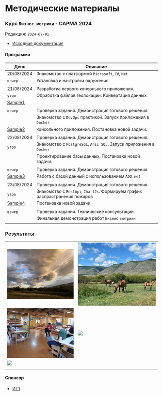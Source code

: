 # Методические материалы
### Курс `Бизнес метрики` - САРМА 2024

Редакция: `2024-07-01`

- [Исходная документация](Docs)

#### Программа

| День                | Описание                                                       |
|---------------------|----------------------------------------------------------------|
| 20/08/2024          | Знакомство с платформой `Microsoft`, `C#`, `Net`               |
| `вечер`             | Установка и настройка окружения.                               |
| | |
| 21/08/2024          | Разработка первого консольного приложения.                     |
| `утро`              | Обработка файлов геолокации. Конвертация данных.               |
|[Sample1](Sample1)   |                                                                |
| | |
| `вечер`             | Проверка задания. Демонстрация готового решения.                |
|                     | Знакомство с `DevOps` практикой. Запуск приложения в `Docker`   |
|[Sample2](Sample2)   | консольного приложения. Постановка новой задачи.                |
| | |
| 22/08/2024          | Проверка задания. Демонстрация готового решения.                |
| `утро`              | Знакомство с `PostgreSQL`, `Ansi SQL`. Запуск приложения в `Docker` |
|                     | Проектирование базы данных. Постановка новой задачи.            |
| | | 
| `вечер`             | Проверка задания. Демонстрация готового решения.                |
|[Sample3](Sample3)   | Работа с базой данный с использованием `ADO.net`                |
| | |                                  
| 23/08/2024          | Проверка задания. Демонстрация готового решения.                 |
| `утро`              | Знакомство с `RestApi`, `ChartJs`. Формируем график распрастранения пожаров  |
[Sample4](Sample4)    | Постановка новой задачи.                                         |
| | | 
| `вечер`             | Проверка задания. Технические консультации.                      |
|                     | Финальная демонстрация работ `Бизнес метрики`                    |
| | |
 
### Результаты

|               |                |
|---------------|----------------|
| ![](./_Images/2.png) | ![](./_Images/3.jpeg) |
| ![](./_Images/2.jpeg) | ![](./_Images/1.png) |
| ![](./_Images/3.png) |  |
| | | 

#### Спонсор
- [ИТ1](https://www.it-one.ru/)

 


